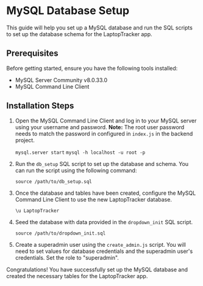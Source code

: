 # MySQL Database Setup
This guide will help you set up a MySQL database and run the SQL scripts to set up the database schema for the LaptopTracker app.

## Prerequisites
Before getting started, ensure you have the following tools installed:

- MySQL Server Community v8.0.33.0
- MySQL Command Line Client

## Installation Steps
1. Open the MySQL Command Line Client and log in to your MySQL server using your username and password. 
    **Note:** The root user password needs to match the password in configured in `index.js` in the backend project.

    `mysql.server start`
    `mysql -h localhost -u root -p`
    
2. Run the `db_setup` SQL script to set up the database and schema. You can run the script using the following command:

    `source /path/to/db_setup.sql`

3. Once the database and tables have been created, configure the MySQL Command Line Client to use the new LaptopTracker database.

    `\u LaptopTracker`

4.  Seed the database with data provided in the `dropdown_init` SQL script.

    `source /path/to/dropdown_init.sql`


5. Create a superadmin user using the `create_admin.js` script. You will need to set values for database credentials and the superadmin user's credentials. Set the role to "superadmin". 

Congratulations! You have successfully set up the MySQL database and created the necessary tables for the LaptopTracker app.